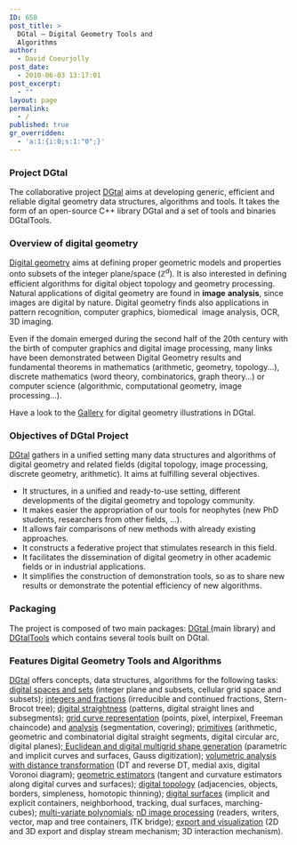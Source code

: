 ```yaml
---
ID: 650
post_title: >
  DGtal – Digital Geometry Tools and
  Algorithms
author:
  - David Coeurjolly
post_date:
  - 2010-06-03 13:17:01
post_excerpt:
  - ""
layout: page
permalink:
  - /
published: true
gr_overridden:
  - 'a:1:{i:0;s:1:"0";}'
---
```

### Project DGtal

The collaborative project [DGtal][1] aims at developing generic, efficient and reliable digital geometry data structures, algorithms and tools. It takes the form of an open-source C++ library DGtal and a set of tools and binaries DGtalTools.

### Overview of digital geometry

[Digital geometry][2] aims at defining proper geometric models and properties onto subsets of the integer plane/space ($\mathbb{Z}^d$). It is also interested in defining efficient algorithms for digital object topology and geometry processing. Natural applications of digital geometry are found in **image** **analysis**, since images are digital by nature. Digital geometry finds also applications in pattern recognition, computer graphics, biomedical  image analysis, OCR, 3D imaging.

Even if the domain emerged during the second half of the 20th century with the birth of computer graphics and digital image processing, many links have been demonstrated between Digital Geometry results and fundamental theorems in mathematics (arithmetic, geometry, topology...), discrete mathematics (word theory, combinatorics, graph theory...) or computer science (algorithmic, computational geometry, image processing...).

Have a look to the [Gallery][3] for digital geometry illustrations in DGtal.

### Objectives of DGtal Project

[DGtal][1] gathers in a unified setting many data structures and algorithms of digital geometry and related fields (digital topology, image processing, discrete geometry, arithmetic). It aims at fulfilling several objectives.

*   It structures, in a unified and ready-to-use setting, different developments of the digital geometry and topology community.
*   It makes easier the appropriation of our tools for neophytes (new PhD students, researchers from other fields, ...).
*   It allows fair comparisons of new methods with already existing approaches.
*   It constructs a federative project that stimulates research in this field.
*   It facilitates the dissemination of digital geometry in other academic fields or in industrial applications.
*   It simplifies the construction of demonstration tools, so as to share new results or demonstrate the potential efficiency of new algorithms.

### Packaging

The project is composed of two main packages: [DGtal ][4](main library) and [DGtalTools][5] which contains several tools built on DGtal.

### Features Digital Geometry Tools and Algorithms

[DGtal][1] offers concepts, data structures, algorithms for the following tasks: [digital spaces and sets][6] (integer plane and subsets, cellular grid space and subsets); [integers and fractions][7] (irreducible and continued fractions, Stern-Brocot tree); [digital straightness][8] (patterns, digital straight lines and subsegments); [grid curve representation][9] (points, pixel, interpixel, Freeman chaincode) and [analysis][10] (segmentation, covering); [primitives][11] (arithmetic, geometric and combinatorial digital straight segments, digital circular arc, digital planes);[ Euclidean and digital multigrid shape generation][12] (parametric and implicit curves and surfaces, Gauss digitization); [volumetric analysis with distance transformation][13] (DT and reverse DT, medial axis, digital Voronoi diagram); [geometric estimators][14] (tangent and curvature estimators along digital curves and surfaces); [digital topology][15] (adjacencies, objects, borders, simpleness, homotopic thinning); [digital surfaces][16] (implicit and explicit containers, neighborhood, tracking, dual surfaces, marching-cubes); [multi-variate polynomials][17]; [nD image processing][18] (readers, writers, vector, map and tree containers, ITK bridge); [export and visualization][19] (2D and 3D export and display stream mechanism; 3D interaction mechanism).

 [1]: http://dgtal.org "DGtal"
 [2]: http://en.wikipedia.org/wiki/Digital_geometry "Digital Geometry"
 [3]: http://dgtal.org/gallery/ "Gallery"
 [4]: http://dgtal.org/download/ "Download"
 [5]: http://dgtal.org/tools/ "Tools"
 [6]: http://dgtal.org/doc/nightly/packageKernel.html "digital spaces and sets"
 [7]: http://dgtal.org/doc/nightly/moduleIrreducibleFraction.html "integers and fractions"
 [8]: http://dgtal.org/doc/nightly/moduleDigitalStraightness.html "digital straightness"
 [9]: http://dgtal.org/doc/nightly/moduleGridCurveAnalysis.html "grid curve representation"
 [10]: http://dgtal.org/doc/nightly/moduleGridCurveAnalysis.html "analysis"
 [11]: http://dgtal.org/doc/nightly/packageGeometry.html "primitives"
 [12]: http://dgtal.org/doc/nightly/moduleShape.html " Euclidean and digital multigrid shape generation"
 [13]: http://dgtal.org/doc/nightly/moduleVolumetric.html "volumetric analysis with distance transformation"
 [14]: http://dgtal.org/doc/nightly/packageGeometry.html "geometric estimators"
 [15]: http://dgtal.org/doc/nightly/moduleDigitalTopology.html "digital topology"
 [16]: http://dgtal.org/doc/nightly/moduleDigitalSurfaces.html "digital surfaces"
 [17]: http://dgtal.org/doc/nightly/modulePolynomial.html "multi-variate polynomials"
 [18]: http://dgtal.org/doc/nightly/packageImage.html "nD image processing"
 [19]: http://dgtal.org/doc/nightly/packageIO.html "export and visualization"